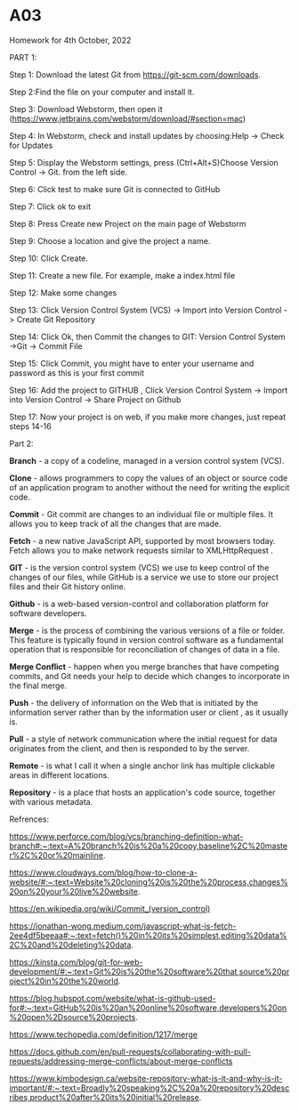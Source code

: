 # A03
Homework for 4th October, 2022

PART 1: 

Step 1: Download the latest Git from https://git-scm.com/downloads.

Step 2:Find the file on your computer and install it.

Step 3: Download Webstorm, then open it (https://www.jetbrains.com/webstorm/download/#section=mac)

Step 4: In Webstorm, check and install updates by choosing:Help -> Check for Updates

Step 5: Display the Webstorm settings, press (Ctrl+Alt+S)Choose Version Control -> Git. from the left side.

Step 6: Click test to make sure Git is connected to GitHub

Step 7: Click ok to exit

Step 8: Press Create new Project on the main page of Webstorm

Step 9: Choose a location and give the project a name.

Step 10: Click Create.

Step 11: Create a new file. For example, make a index.html file

Step 12: Make some changes

Step 13: Click Version Control System (VCS) -> Import into Version Control -> Create Git Repository

Step 14: Click Ok, then Commit the changes to GIT: Version Control System ->Git -> Commit File

Step 15: Click Commit, you might have to enter your username and password as this is your first commit

Step 16: Add the project to GITHUB , Click Version Control System -> Import into Version Control -> Share Project on Github

Step 17: Now your project is on web, if you make more changes, just repeat steps 14-16

Part 2: 

**Branch** -  a copy of a codeline, managed in a version control system (VCS).

**Clone** - allows programmers to copy the values of an object or source code of an application program to another without the need for writing the explicit code.

**Commit** - Git commit are changes to an individual file or multiple files. It allows you to keep track of all the changes that are made.

**Fetch** -  a new native JavaScript API, supported by most browsers today. Fetch allows you to make network requests similar to XMLHttpRequest . 

**GIT** - is the version control system (VCS) we use to keep control of the changes of our files, while GitHub is a service we use to store our project files and their Git history online.

**Github** - is a web-based version-control and collaboration platform for software developers.

**Merge** - is the process of combining the various versions of a file or folder. This feature is typically found in version control software as a fundamental operation that is responsible for reconciliation of changes of data in a file.

**Merge Conflict** - happen when you merge branches that have competing commits, and Git needs your help to decide which changes to incorporate in the final merge.

**Push** - the delivery of information on the Web that is initiated by the information server rather than by the information user or client , as it usually is.

**Pull** - a style of network communication where the initial request for data originates from the client, and then is responded to by the server.

**Remote** - is what I call it when a single anchor link has multiple clickable areas in different locations.

**Repository** - is a place that hosts an application's code source, together with various metadata.

Refrences:

https://www.perforce.com/blog/vcs/branching-definition-what-branch#:~:text=A%20branch%20is%20a%20copy,baseline%2C%20master%2C%20or%20mainline.

https://www.cloudways.com/blog/how-to-clone-a-website/#:~:text=Website%20cloning%20is%20the%20process,changes%20on%20your%20live%20website.

https://en.wikipedia.org/wiki/Commit_(version_control)

https://jonathan-wong.medium.com/javascript-what-is-fetch-2ee4df5beeaa#:~:text=fetch()%20in%20its%20simplest,editing%20data%2C%20and%20deleting%20data.

https://kinsta.com/blog/git-for-web-development/#:~:text=Git%20is%20the%20software%20that,source%20project%20in%20the%20world.

https://blog.hubspot.com/website/what-is-github-used-for#:~:text=GitHub%20is%20an%20online%20software,developers%20on%20open%2Dsource%20projects.

https://www.techopedia.com/definition/1217/merge

https://docs.github.com/en/pull-requests/collaborating-with-pull-requests/addressing-merge-conflicts/about-merge-conflicts

https://www.kimbodesign.ca/website-repository-what-is-it-and-why-is-it-important/#:~:text=Broadly%20speaking%2C%20a%20repository%20describes,product%20after%20its%20initial%20release.
